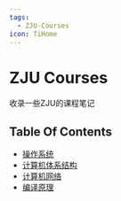 ```yaml
---
tags:
  - ZJU-Courses
icon: TiHome
---
```


# ZJU Courses

收录一些ZJU的课程笔记

## Table Of Contents

- [操作系统](Operating_System/index.md)
- [计算机体系结构](Computer_Architecture/index.md)
- [计算机网络](Computer_Network/index.md)
- [编译原理](Compiler/index.md)
